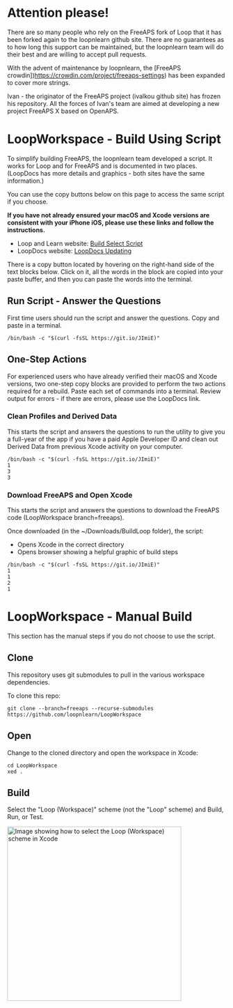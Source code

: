 # Attention please!

There are so many people who rely on the FreeAPS fork of Loop that it has been forked again to the loopnlearn github site. There are no guarantees as to how long this support can be maintained, but the loopnlearn team will do their best and are willing to accept pull requests.

With the advent of maintenance by loopnlearn, the [FreeAPS crowdin])https://crowdin.com/project/freeaps-settings) has been expanded to cover more strings.

Ivan - the originator of the FreeAPS project (ivalkou github site) has frozen his repository. All the forces of Ivan's team are aimed at developing a new project FreeAPS X based on OpenAPS.

# LoopWorkspace - Build Using Script

To simplify building FreeAPS, the loopnlearn team developed a script. It works for Loop and for FreeAPS and is documented in two places. (LoopDocs has more details and graphics - both sites have the same information.)

You can use the copy buttons below on this page to access the same script if you choose.

**If you have not already ensured your macOS and Xcode versions are consistent with your iPhone iOS, please use these links and follow the instructions.**

* Loop and Learn website: [Build Select Script](https://www.loopandlearn.org/build-select/)
* LoopDocs website: [LoopDocs Updating](https://loopkit.github.io/loopdocs/build/updating)

There is a copy button located by hovering on the right-hand side of the text blocks below. Click on it, all the words in the block are copied into your paste buffer, and then you can paste the words into the terminal.

## Run Script - Answer the Questions

First time users should run the script and answer the questions. Copy and paste in a terminal.

``` title="Execute Utilities to Clean Profiles and Derived Data"
/bin/bash -c "$(curl -fsSL https://git.io/JImiE)"
```

## One-Step Actions

For experienced users who have already verified their macOS and Xcode versions, two one-step copy blocks are provided to perform the two actions required for a rebuild. Paste each set of commands into a terminal. Review output for errors - if there are errors, please use the LoopDocs link.


### Clean Profiles and Derived Data

This starts the script and answers the questions to run the utility to give you a full-year of the app if you have a paid Apple Developer ID and clean out Derived Data from previous Xcode activity on your computer.

``` title="Execute Utilities to Clean Profiles and Derived Data"
/bin/bash -c "$(curl -fsSL https://git.io/JImiE)"
1
3
3
```

### Download FreeAPS and Open Xcode

This starts the script and answers the questions to download the FreeAPS code (LoopWorkspace branch=freeaps).

Once downloaded (in the ~/Downloads/BuildLoop folder), the script:
* Opens Xcode in the correct directory
* Opens browser showing a helpful graphic of build steps

``` title="Download FreeAPS and Open Xcode"
/bin/bash -c "$(curl -fsSL https://git.io/JImiE)"
1
1
2
1
```

# LoopWorkspace - Manual Build

This section has the manual steps if you do not choose to use the script.

## Clone

This repository uses git submodules to pull in the various workspace dependencies.

To clone this repo:

```
git clone --branch=freeaps --recurse-submodules https://github.com/loopnlearn/LoopWorkspace
```


## Open

Change to the cloned directory and open the workspace in Xcode:

```
cd LoopWorkspace
xed .
```

## Build

Select the "Loop (Workspace)" scheme (not the "Loop" scheme) and Build, Run, or Test.

<a href="/docs/scheme-selection.png"><img src="/docs/scheme-selection.png?raw=true" alt="Image showing how to select the Loop (Workspace) scheme in Xcode" width="400"></a>
